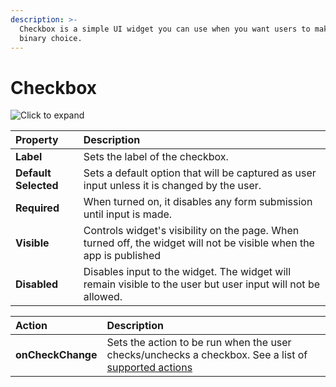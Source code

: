 ```yaml
---
description: >-
  Checkbox is a simple UI widget you can use when you want users to make a
  binary choice.
---
```


# Checkbox

![Click to expand](../.gitbook/assets/checkbox.gif)

| Property | Description |
| :--- | :--- |
| **Label** | Sets the label of the checkbox. |
| **Default Selected** | Sets a default option that will be captured as user input unless it is changed by the user. |
| **Required** | When turned on, it disables any form submission until input is made. |
| **Visible** | Controls widget's visibility on the page. When turned off, the widget will not be visible when the app is published |
| **Disabled** | Disables input to the widget. The widget will remain visible to the user but user input will not be allowed. |

| Action | Description |
| :--- | :--- |
| **onCheckChange** | Sets the action to be run when the user checks/unchecks a checkbox. See a list of [supported actions](../core-concepts/writing-code/appsmith-framework.md) |

